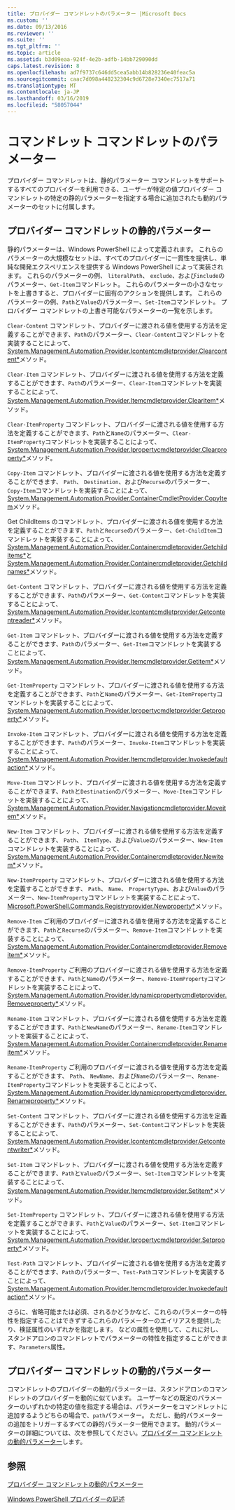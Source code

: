 ```yaml
---
title: プロバイダー コマンドレットのパラメーター |Microsoft Docs
ms.custom: ''
ms.date: 09/13/2016
ms.reviewer: ''
ms.suite: ''
ms.tgt_pltfrm: ''
ms.topic: article
ms.assetid: b3d09eaa-924f-4e2b-adfb-14bb729090dd
caps.latest.revision: 8
ms.openlocfilehash: ad7f9737c646dd5cea5abb14b828236e40feac5a
ms.sourcegitcommit: caac7d098a448232304c9d6728e7340ec7517a71
ms.translationtype: MT
ms.contentlocale: ja-JP
ms.lasthandoff: 03/16/2019
ms.locfileid: "58057044"
---
```

# <a name="provider-cmdlet-parameters"></a>コマンドレット コマンドレットのパラメーター

プロバイダー コマンドレットは、静的パラメーター コマンドレットをサポートするすべてのプロバイダーを利用できる、ユーザーが特定の値プロバイダー コマンドレットの特定の静的パラメーターを指定する場合に追加されたも動的パラメーターのセットに付属します。

## <a name="provider-cmdlet-static-parameters"></a>プロバイダー コマンドレットの静的パラメーター

静的パラメーターは、Windows PowerShell によって定義されます。 これらのパラメーターの大規模なセットは、すべてのプロバイダーに一貫性を提供し、単純な開発エクスペリエンスを提供する Windows PowerShell によって実装されます。 これらのパラメーターの例、 `literalPath`、 `exclude`、および`include`のパラメーター、`Get-Item`コマンドレット。 これらのパラメーターの小さなセットを上書きすると、プロバイダーに固有のアクションを提供します。 これらのパラメーターの例、`Path`と`Value`のパラメーター、`Set-Item`コマンドレット。 プロバイダー コマンドレットの上書き可能なパラメーターの一覧を示します。

`Clear-Content` コマンドレット、プロバイダーに渡される値を使用する方法を定義することができます、`Path`のパラメーター、`Clear-Content`コマンドレットを実装することによって、 [System.Management.Automation.Provider.Icontentcmdletprovider.Clearcontent*](/dotnet/api/System.Management.Automation.Provider.IContentCmdletProvider.ClearContent)メソッド。

`Clear-Item` コマンドレット、プロバイダーに渡される値を使用する方法を定義することができます、`Path`のパラメーター、`Clear-Item`コマンドレットを実装することによって、 [System.Management.Automation.Provider.Itemcmdletprovider.Clearitem*](/dotnet/api/System.Management.Automation.Provider.ItemCmdletProvider.ClearItem)メソッド。

`Clear-ItemProperty` コマンドレット、プロバイダーに渡される値を使用する方法を定義することができます、`Path`と`Name`のパラメーター、`Clear-ItemProperty`コマンドレットを実装することによって、 [System.Management.Automation.Provider.Ipropertycmdletprovider.Clearproperty*](/dotnet/api/System.Management.Automation.Provider.IPropertyCmdletProvider.ClearProperty)メソッド。

`Copy-Item` コマンドレット、プロバイダーに渡される値を使用する方法を定義することができます、 `Path`、 `Destination`、および`Recurse`のパラメーター、`Copy-Item`コマンドレットを実装することによって、 [System.Management.Automation.Provider.ContainerCmdletProvider.CopyItem](/dotnet/api/System.Management.Automation.Provider.ContainerCmdletProvider.CopyItem)メソッド。

Get ChildItems のコマンドレット、プロバイダーに渡される値を使用する方法を定義することができます、`Path`と`Recurse`のパラメーター、`Get-ChildItem`コマンドレットを実装することによって、 [System.Management.Automation.Provider.Containercmdletprovider.Getchilditems*](/dotnet/api/System.Management.Automation.Provider.ContainerCmdletProvider.GetChildItems)と[System.Management.Automation.Provider.Containercmdletprovider.Getchildnames*](/dotnet/api/System.Management.Automation.Provider.ContainerCmdletProvider.GetChildNames)メソッド。

`Get-Content` コマンドレット、プロバイダーに渡される値を使用する方法を定義することができます、`Path`のパラメーター、`Get-Content`コマンドレットを実装することによって、 [System.Management.Automation.Provider.Icontentcmdletprovider.Getcontentreader*](/dotnet/api/System.Management.Automation.Provider.IContentCmdletProvider.GetContentReader)メソッド。

`Get-Item` コマンドレット、プロバイダーに渡される値を使用する方法を定義することができます、`Path`のパラメーター、`Get-Item`コマンドレットを実装することによって、 [System.Management.Automation.Provider.Itemcmdletprovider.Getitem*](/dotnet/api/System.Management.Automation.Provider.ItemCmdletProvider.GetItem)メソッド。

`Get-ItemProperty` コマンドレット、プロバイダーに渡される値を使用する方法を定義することができます、`Path`と`Name`のパラメーター、`Get-ItemProperty`コマンドレットを実装することによって、 [System.Management.Automation.Provider.Ipropertycmdletprovider.Getproperty*](/dotnet/api/System.Management.Automation.Provider.IPropertyCmdletProvider.GetProperty)メソッド。

`Invoke-Item` コマンドレット、プロバイダーに渡される値を使用する方法を定義することができます、`Path`のパラメーター、`Invoke-Item`コマンドレットを実装することによって、 [System.Management.Automation.Provider.Itemcmdletprovider.Invokedefaultaction*](/dotnet/api/System.Management.Automation.Provider.ItemCmdletProvider.InvokeDefaultAction)メソッド。

`Move-Item` コマンドレット、プロバイダーに渡される値を使用する方法を定義することができます、`Path`と`Destination`のパラメーター、`Move-Item`コマンドレットを実装することによって、 [System.Management.Automation.Provider.Navigationcmdletprovider.Moveitem*](/dotnet/api/System.Management.Automation.Provider.NavigationCmdletProvider.MoveItem)メソッド。

`New-Item` コマンドレット、プロバイダーに渡される値を使用する方法を定義することができます、 `Path`、 `ItemType`、および`Value`のパラメーター、`New-Item`コマンドレットを実装することによって、 [System.Management.Automation.Provider.Containercmdletprovider.Newitem*](/dotnet/api/System.Management.Automation.Provider.ContainerCmdletProvider.NewItem)メソッド。

`New-ItemProperty` コマンドレット、プロバイダーに渡される値を使用する方法を定義することができます、 `Path`、 `Name`、 `PropertyType`、および`Value`のパラメーター、`New-ItemProperty`コマンドレットを実装することによって、 [Microsoft.PowerShell.Commands.Registryprovider.Newproperty*](/dotnet/api/Microsoft.PowerShell.Commands.RegistryProvider.NewProperty)メソッド。

`Remove-Item` ご利用のプロバイダーに渡される値を使用する方法を定義することができます、`Path`と`Recurse`のパラメーター、`Remove-Item`コマンドレットを実装することによって、 [System.Management.Automation.Provider.Containercmdletprovider.Removeitem*](/dotnet/api/System.Management.Automation.Provider.ContainerCmdletProvider.RemoveItem)メソッド。

`Remove-ItemProperty` ご利用のプロバイダーに渡される値を使用する方法を定義することができます、`Path`と`Name`のパラメーター、`Remove-ItemProperty`コマンドレットを実装することによって、 [System.Management.Automation.Provider.Idynamicpropertycmdletprovider.Removeproperty*](/dotnet/api/System.Management.Automation.Provider.IDynamicPropertyCmdletProvider.RemoveProperty)メソッド。

`Rename-Item` コマンドレット、プロバイダーに渡される値を使用する方法を定義することができます、`Path`と`NewName`のパラメーター、`Rename-Item`コマンドレットを実装することによって、 [System.Management.Automation.Provider.Containercmdletprovider.Renameitem*](/dotnet/api/System.Management.Automation.Provider.ContainerCmdletProvider.RenameItem)メソッド。

`Rename-ItemProperty` ご利用のプロバイダーに渡される値を使用する方法を定義することができます、 `Path`、 `NewName`、および`Name`のパラメーター、`Rename-ItemProperty`コマンドレットを実装することによって、 [System.Management.Automation.Provider.Idynamicpropertycmdletprovider.Renameproperty*](/dotnet/api/System.Management.Automation.Provider.IDynamicPropertyCmdletProvider.RenameProperty)メソッド。

`Set-Content` コマンドレット、プロバイダーに渡される値を使用する方法を定義することができます、`Path`のパラメーター、`Set-Content`コマンドレットを実装することによって、 [System.Management.Automation.Provider.Icontentcmdletprovider.Getcontentwriter*](/dotnet/api/System.Management.Automation.Provider.IContentCmdletProvider.GetContentWriter)メソッド。

`Set-Item` コマンドレット、プロバイダーに渡される値を使用する方法を定義することができます、`Path`と`Value`のパラメーター、`Set-Item`コマンドレットを実装することによって、 [System.Management.Automation.Provider.Itemcmdletprovider.Setitem*](/dotnet/api/System.Management.Automation.Provider.ItemCmdletProvider.SetItem)メソッド。

`Set-ItemProperty` コマンドレット、プロバイダーに渡される値を使用する方法を定義することができます、`Path`と`Value`のパラメーター、`Set-Item`コマンドレットを実装することによって、 [System.Management.Automation.Provider.Ipropertycmdletprovider.Setproperty*](/dotnet/api/System.Management.Automation.Provider.IPropertyCmdletProvider.SetProperty)メソッド。

`Test-Path` コマンドレット、プロバイダーに渡される値を使用する方法を定義することができます、`Path`のパラメーター、`Test-Path`コマンドレットを実装することによって、 [System.Management.Automation.Provider.Itemcmdletprovider.Invokedefaultaction*](/dotnet/api/System.Management.Automation.Provider.ItemCmdletProvider.InvokeDefaultAction)メソッド。

さらに、省略可能または必須、されるかどうかなど、これらのパラメーターの特性を指定することはできずするこれらのパラメーターのエイリアスを提供したり、検証属性のいずれかを指定します。 などの属性を使用して、これに対し、スタンドアロンのコマンドレットでパラメーターの特性を指定することができます、`Parameters`属性。

## <a name="provider-cmdlet-dynamic-parameters"></a>プロバイダー コマンドレットの動的パラメーター

コマンドレットのプロバイダーの動的パラメーターは、スタンドアロンのコマンドレットのプロバイダーを動的に似ています。 ユーザーなどの既定のパラメーターのいずれかの特定の値を指定する場合は、パラメーターをコマンドレットに追加するようどちらの場合で、`path`パラメーター。 ただし、動的パラメーターの追加をトリガーするすべての静的パラメーター使用できます。 動的パラメーターの詳細については、次を参照してください。[プロバイダー コマンドレットの動的パラメーター](./provider-cmdlet-dynamic-parameters.md)します。

## <a name="see-also"></a>参照

[プロバイダー コマンドレットの動的パラメーター](./provider-cmdlet-dynamic-parameters.md)

[Windows PowerShell プロバイダーの記述](./writing-a-windows-powershell-provider.md)